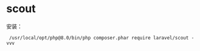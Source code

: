 # scout

安装：

```shell
 /usr/local/opt/php@8.0/bin/php composer.phar require laravel/scout -vvv
```

